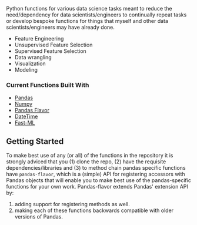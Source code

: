 Python functions for various data science tasks meant to reduce the need/dependency for data scientists/engineers to continually repeat tasks or develop bespoke functions for things that myself and other data scientists/engineers may have already done.
   
* Feature Engineering
* Unsupervised Feature Selection
* Supervised Feature Selection
* Data wrangling
* Visualization
* Modeling 

### Current Functions Built With

* [Pandas](https://pypi.org/project/pandas/)
* [Numpy](https://pypi.org/project/numpy/)
* [Pandas Flavor](https://pypi.org/project/pandas-flavor/)
* [DateTime](https://pypi.org/project/DateTime/)
* [Fast-ML](https://pypi.org/project/fast-ml/) 



<!-- GETTING STARTED -->
## Getting Started

To make best use of any (or all) of the functions in the repository it is strongly adviced that you (1) clone the repo, (2) have the requisite dependencies/libraries and (3) to method chain pandas specific functions have `pandas-flavor`, which is a (simple) API for registering accessors with Pandas objects that will enable you to make best use of the pandas-specific functions for your own work. Pandas-flavor extends Pandas' extension API by:

1. adding support for registering methods as well.
2. making each of these functions backwards compatible with older versions of Pandas.
